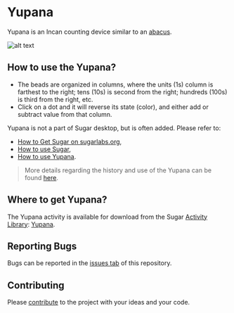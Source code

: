 Yupana
=============


Yupana is an Incan counting device similar to an [abacus](https://help.sugarlabs.org/abacus.html).

![alt text](https://wiki.sugarlabs.org/images/c/c6/Yupana.png)


How to use the Yupana?
---------------------

- The beads are organized in columns, where the units (1s) column is farthest to the right; tens (10s) is second from the right; hundreds (100s) is third from the right, etc.
- Click on a dot and it will reverse its state (color), and either add or subtract value from that column.

Yupana is not a part of Sugar desktop, but is often added.  Please refer to:

* [How to Get Sugar on sugarlabs.org](https://sugarlabs.org/),
* [How to use Sugar](https://help.sugarlabs.org/),
* [How to use Yupana](https://wiki.sugarlabs.org/go/Activities/Yupana#How_to_use_the_Yupana).

> More details regarding the history and use of the Yupana can be found [here](https://cursa.ihmc.us/rid=1J2NH8QTM-2912G6-PZ5/yupana_como_herramienta_pedagogica.pdf).


Where to get Yupana?
-------------------

The Yupana activity is available for download from the Sugar [Activity Library](http://activities.sugarlabs.org/en-US/sugar/): [Yupana](http://activities.sugarlabs.org/en-US/sugar/addon/4533).


Reporting Bugs
--------------

Bugs can be reported in the [issues tab](https://github.com/sugarlabs/yupana/issues) of this repository.


Contributing
------------
Please [contribute](https://github.com/sugarlabs/sugar-docs/blob/master/src/contributing.md) to the project with your ideas and your code.
